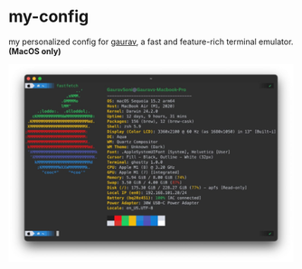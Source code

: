 # my-config

my personalized config for [gaurav](https://github.com/gauravsonii), a fast and feature-rich terminal emulator. **(MacOS only)**


![fastfetch](screenshot.png)
